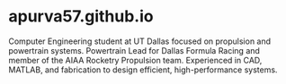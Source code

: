 # apurva57.github.io
Computer Engineering student at UT Dallas focused on propulsion and powertrain systems. Powertrain Lead for Dallas Formula Racing and member of the AIAA Rocketry Propulsion team. Experienced in CAD, MATLAB, and fabrication to design efficient, high-performance systems.
